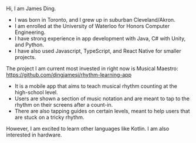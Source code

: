 Hi, I am James Ding.
- I was born in Toronto, and I grew up in suburban Cleveland/Akron.
- I am enrolled at the University of Waterloo for Honors Computer Engineering.
- I have strong experience in app development with Java, C# with Unity, and Python.
- I have also used Javascript, TypeScript, and React Native for smaller projects.

The project I am current most invested in right now is Musical Maestro:
https://github.com/dingjamesj/rhythm-learning-app
- It is a mobile app that aims to teach musical rhythm counting at the high-school level.
- Users are shown a section of music notation and are meant to tap to the rhythm on their screens after a count-in.
- There are also tapping guides on certain levels, meant to help users that are stuck on a tricky rhythm.

However, I am excited to learn other languages like Kotlin. I am also interested in hardware.

